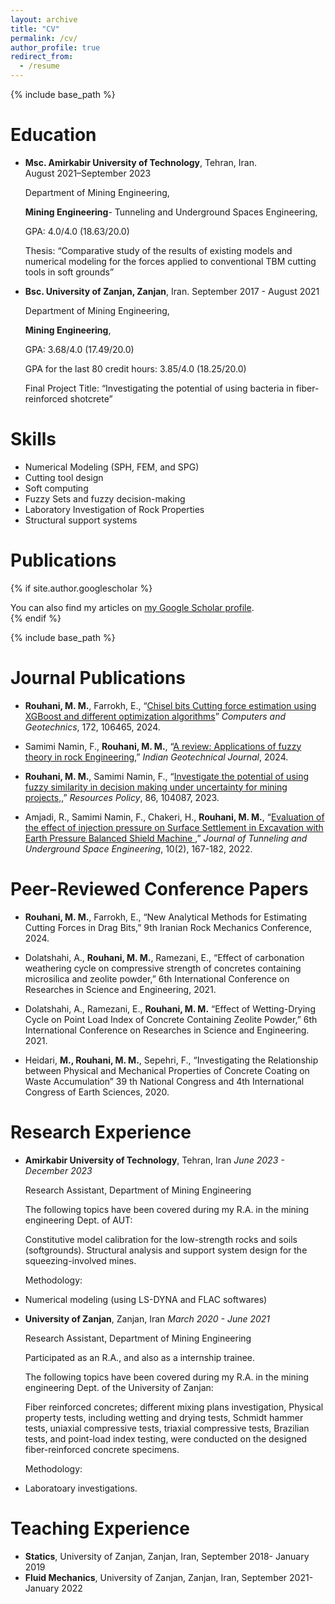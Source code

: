 ```yaml
---
layout: archive
title: "CV"
permalink: /cv/
author_profile: true
redirect_from:
  - /resume
---
```


{% include base_path %}

Education
======
* **Msc.	Amirkabir University of Technology**, Tehran, Iran.                                  
  August 2021–September 2023
  
  Department of Mining Engineering,
  
  **Mining Engineering**- Tunneling and Underground Spaces Engineering,
  
  GPA: 4.0/4.0 (18.63/20.0)
  
  Thesis: “Comparative study of the results of existing models and numerical modeling for the forces applied to conventional TBM cutting tools in soft grounds”

* **Bsc.	University of Zanjan, Zanjan**, Iran.
  September 2017 - August 2021
  
  Department of Mining Engineering,
  
  **Mining Engineering**,
  
  GPA: 3.68/4.0 (17.49/20.0)
  
  GPA for the last 80 credit hours: 3.85/4.0 (18.25/20.0)
  
  Final Project Title: “Investigating the potential of using bacteria in fiber-reinforced shotcrete”


  
Skills
======
* Numerical Modeling (SPH, FEM, and SPG)
* Cutting tool design
* Soft computing
* Fuzzy Sets and fuzzy decision-making
* Laboratory Investigation of Rock Properties 
* Structural support systems


Publications
======
{% if site.author.googlescholar %}
  <div class="wordwrap">You can also find my articles on <a href="{{site.author.googlescholar}}">my Google Scholar profile</a>.</div>
{% endif %}

{% include base_path %}

Journal Publications
======

* **Rouhani, M. M.**, Farrokh, E., “<a href="https://doi.org/10.1016/j.compgeo.2024.106465">Chisel bits Cutting force estimation using XGBoost and different optimization algorithms</a>” _Computers and Geotechnics_, 172, 106465, 2024.

* Samimi Namin, F., **Rouhani, M. M.**, “<a href="https://link.springer.com/article/10.1007/s40098-024-00910-z">A review: Applications of fuzzy theory in rock Engineering</a>,” _Indian Geotechnical Journal_, 2024.

* **Rouhani, M. M.**, Samimi Namin, F., “<a href="https://www.sciencedirect.com/science/article/abs/pii/S0301420723007985?via%3Dihub">Investigate the potential of using fuzzy similarity in decision making under uncertainty for mining projects,</a>,” _Resources Policy_, 86, 104087, 2023.

* Amjadi, R., Samimi Namin, F., Chakeri, H., **Rouhani, M. M.**, “<a href="https://tuse.shahroodut.ac.ir/article_2382.html">Evaluation of the effect of injection pressure on Surface Settlement in Excavation with Earth Pressure Balanced Shield Machine </a>,” _Journal of Tunneling and Underground Space Engineering_, 10(2), 167-182, 2022.

Peer-Reviewed Conference Papers
======
* **Rouhani, M. M.**, Farrokh, E., “New Analytical Methods for Estimating Cutting Forces in Drag Bits,” 9th Iranian Rock Mechanics Conference, 2024.

* Dolatshahi, A., **Rouhani, M. M.**, Ramezani, E., “Effect of carbonation weathering cycle on compressive strength of concretes containing microsilica and zeolite powder,” 6th International Conference on Researches in Science and Engineering, 2021.

* Dolatshahi, A., Ramezani, E., **Rouhani, M. M.** “Effect of Wetting-Drying Cycle on Point Load Index of Concrete Containing Zeolite Powder,” 6th International Conference on Researches in Science and Engineering. 2021.
 
* Heidari, **M., Rouhani, M. M.**, Sepehri, F., “Investigating the Relationship between Physical and Mechanical Properties of Concrete Coating on Waste Accumulation” 39 th National Congress and 4th International Congress of Earth Sciences, 2020.


Research Experience
======
* **Amirkabir University of Technology**, Tehran, Iran
  _June 2023 - December 2023_
  
  Research Assistant, Department of Mining Engineering
  
  The following topics have been covered during my R.A. in the mining engineering Dept. of AUT:
  
  	Constitutive model calibration for the low-strength rocks and soils (softgrounds).
  	Structural analysis and support system design for the squeezing-involved mines.

  Methodology:
*	Numerical modeling (using LS-DYNA and FLAC softwares)


* **University of Zanjan**, Zanjan, Iran
  _March 2020 - June 2021_
  
  Research Assistant, Department of Mining Engineering
  
  	Participated as an R.A., and also as a internship trainee.

  The following topics have been covered during my R.A. in the mining engineering Dept. of the University of Zanjan:

  Fiber reinforced concretes; different mixing plans investigation, Physical property tests, including wetting and drying tests, Schmidt hammer tests, uniaxial compressive tests, triaxial compressive tests, Brazilian tests, and point-load index testing, were conducted on the designed fiber-reinforced concrete specimens.

  Methodology:
*	Laboratoary investigations.
  
Teaching Experience
======

* **Statics**, University of Zanjan, Zanjan, Iran, September 2018- January 2019
* **Fluid Mechanics**, University of Zanjan, Zanjan, Iran, September 2021- January 2022
  
